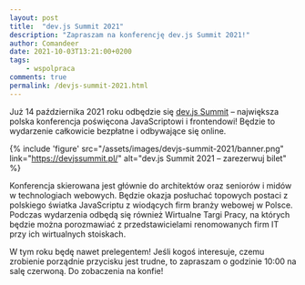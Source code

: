 ```yaml
---
layout: post
title:  "dev.js Summit 2021"
description: "Zapraszam na konferencję dev.js Summit 2021!"
author: Comandeer
date: 2021-10-03T13:21:00+0200
tags:
    - wspolpraca
comments: true
permalink: /devjs-summit-2021.html
---
```


Już 14 października 2021 roku odbędzie się [dev.js Summit](https://devjssummit.pl/) – największa polska konferencja poświęcona JavaScriptowi i frontendowi! Będzie to wydarzenie całkowicie bezpłatne i odbywające się online.<!--more-->

{% include 'figure' src="/assets/images/devjs-summit-2021/banner.png" link="https://devjssummit.pl/" alt="dev.js Summit 2021 – zarezerwuj bilet" %}

Konferencja skierowana jest głównie do architektów oraz seniorów i midów w technologiach webowych. Będzie okazja posłuchać topowych postaci z polskiego światka JavaScriptu z wiodących firm branży webowej w Polsce. Podczas wydarzenia odbędą się również Wirtualne Targi Pracy, na których będzie można porozmawiać z przedstawicielami renomowanych firm IT przy ich wirtualnych stoiskach.

W tym roku będę nawet prelegentem! Jeśli kogoś interesuje, czemu zrobienie porządnie przycisku jest trudne, to zapraszam o godzinie 10:00 na salę czerwoną. Do zobaczenia na konfie!
